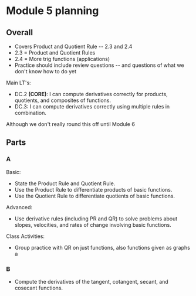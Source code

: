 # Module 5 planning

## Overall

- Covers Product and Quotient Rule -- 2.3 and 2.4
- 2.3 = Product and Quotient Rules
- 2.4 = More trig functions (applications) 
- Practice should include review questions -- and questions of what we don't know how to do yet 

Main LT's: 

-   DC.2  **(CORE)**: I can compute derivatives correctly for products, quotients, and composites of functions.
-   DC.3: I can compute derivatives correctly using multiple rules in combination.

Although we don't really round this off until Module 6 

## Parts

### A

Basic: 

-   State the Product Rule and Quotient Rule.
-   Use the Product Rule to differentiate products of basic functions.
-   Use the Quotient Rule to differentiate quotients of basic functions.

Advanced: 

-   Use derivative rules (including PR and QR) to solve problems about slopes, velocities, and rates of change involving basic functions.


Class Activities: 

- Group practice with QR on just functions, also functions given as graphs a



### B

-   Compute the derivatives of the tangent, cotangent, secant, and cosecant functions.
<!--stackedit_data:
eyJoaXN0b3J5IjpbNDk2OTk5MTAyXX0=
-->